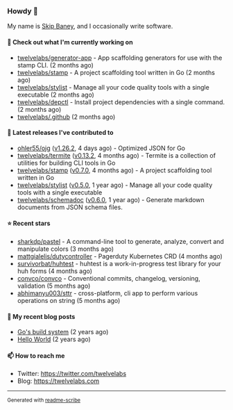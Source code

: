 ### Howdy 👋

My name is [Skip Baney](https://twelvelabs.com), and I occasionally write software.

#### 👷 Check out what I'm currently working on

- [twelvelabs/generator-app](https://github.com/twelvelabs/generator-app) - App scaffolding generators for use with the stamp CLI. (2 months ago)
- [twelvelabs/stamp](https://github.com/twelvelabs/stamp) - A project scaffolding tool written in Go (2 months ago)
- [twelvelabs/stylist](https://github.com/twelvelabs/stylist) - Manage all your code quality tools with a single executable (2 months ago)
- [twelvelabs/depctl](https://github.com/twelvelabs/depctl) - Install project dependencies with a single command. (2 months ago)
- [twelvelabs/.github](https://github.com/twelvelabs/.github) (2 months ago)

#### 🔭 Latest releases I've contributed to

- [ohler55/ojg](https://github.com/ohler55/ojg) ([v1.26.2](https://github.com/ohler55/ojg/releases/tag/v1.26.2), 4 days ago) - Optimized JSON for Go
- [twelvelabs/termite](https://github.com/twelvelabs/termite) ([v0.13.2](https://github.com/twelvelabs/termite/releases/tag/v0.13.2), 4 months ago) - Termite is a collection of utilities for building CLI tools in Go
- [twelvelabs/stamp](https://github.com/twelvelabs/stamp) ([v0.7.0](https://github.com/twelvelabs/stamp/releases/tag/v0.7.0), 4 months ago) - A project scaffolding tool written in Go
- [twelvelabs/stylist](https://github.com/twelvelabs/stylist) ([v0.5.0](https://github.com/twelvelabs/stylist/releases/tag/v0.5.0), 1 year ago) - Manage all your code quality tools with a single executable
- [twelvelabs/schemadoc](https://github.com/twelvelabs/schemadoc) ([v0.6.0](https://github.com/twelvelabs/schemadoc/releases/tag/v0.6.0), 1 year ago) - Generate markdown documents from JSON schema files.

#### ⭐ Recent stars

- [sharkdp/pastel](https://github.com/sharkdp/pastel) - A command-line tool to generate, analyze, convert and manipulate colors (3 months ago)
- [mattgialelis/dutycontroller](https://github.com/mattgialelis/dutycontroller) - Pagerduty Kubernetes CRD (4 months ago)
- [survivorbat/huhtest](https://github.com/survivorbat/huhtest) - huhtest is a work-in-progress test library for your huh forms (4 months ago)
- [convco/convco](https://github.com/convco/convco) - Conventional commits, changelog, versioning, validation (5 months ago)
- [abhimanyu003/sttr](https://github.com/abhimanyu003/sttr) - cross-platform, cli app to perform various operations on string (5 months ago)

#### 📜 My recent blog posts

- [Go&#39;s build system](https://twelvelabs.com/2023/01/02/go-build-system/) (2 years ago)
- [Hello World](https://twelvelabs.com/2022/11/20/hello-world/) (2 years ago)

#### 📫 How to reach me

- Twitter: <https://twitter.com/twelvelabs>
- Blog: <https://twelvelabs.com>

---

<sup>Generated with [readme-scribe](https://github.com/muesli/readme-scribe)</sup>
